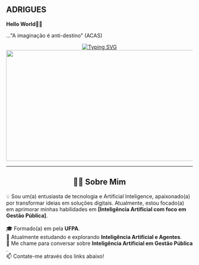 ## ADRIGUES

**Hello World🌌🔭** 

..."A imaginação é anti-destino"
                      (ACAS)

                     
<div align="center">
<a href="https://git.io/typing-svg">
<img src="https://www.google.com/search?q=https://readme-typing-svg.herokuapp.com%3Ffont%3DFira%2BCode%26size%3D32%26pause%3D1000%26color%3D00BFFF%26center%3Dtrue%26vCenter%3Dtrue%26width%3D550%26lines%3DOl%25C3%25A1!%2BEu%2Bsou+Alexandre;Bem-vindo(a)+ao+meu+perfil+GitHub!+%F0%9F%91%8B;Aprendiz de novas tecnologias+Bacharel em Estatística;Sempre+aprendendo+e+criando...;Vamos+nos+conectar!+%F0%9F%9A%80" alt="Typing SVG" />
</a>
<br>
<img src="https://media4.giphy.com/media/v1.Y2lkPTc5MGI3NjExYm53aXB6eW13cjBydzl1ZjBxcGY1bHZrY3hnd3N5bmIzNWZqcGZwbCZlcD12MV9pbnRlcm5hbF9naWZfYnlfaWQmY3Q9Zw/HUplkVCPY7jTW/giphy.gif" width="600" height="300"/>
</div>

<!-- Divisor -->

<hr>

<!-- Seção Sobre Mim -->

<div align="center">
<h2 align="center">👨‍💻 Sobre Mim</h2>
<p align="left" style="max-width: 800px;">
💡 Sou um(a) entusiasta de tecnologia e Artificial Inteligence, apaixonado(a) por transformar ideias em soluções digitais. Atualmente, estou focado(a) em aprimorar minhas habilidades em <strong>[Inteligência Artificial com foco em Gestão Pública]</strong>.
<br><br>
🎓 Formado(a) em <strong></strong> pela <strong>UFPA</strong>.
<br>
🌱 Atualmente estudando e explorando <strong> Inteligência Artificial e Agentes</strong>.
<br>
💬 Me chame para conversar sobre <strong> Inteligência Artificial em Gestão Pública </strong>.
<br>
📫 Contate-me através dos links abaixo!
</p>
</div>

